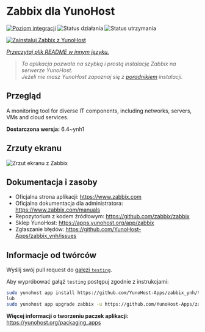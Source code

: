 <!--
To README zostało automatycznie wygenerowane przez <https://github.com/YunoHost/apps/tree/master/tools/readme_generator>
Nie powinno być ono edytowane ręcznie.
-->

# Zabbix dla YunoHost

[![Poziom integracji](https://apps.yunohost.org/badge/integration/zabbix)](https://ci-apps.yunohost.org/ci/apps/zabbix/)
![Status działania](https://apps.yunohost.org/badge/state/zabbix)
![Status utrzymania](https://apps.yunohost.org/badge/maintained/zabbix)

[![Zainstaluj Zabbix z YunoHost](https://install-app.yunohost.org/install-with-yunohost.svg)](https://install-app.yunohost.org/?app=zabbix)

*[Przeczytaj plik README w innym języku.](./ALL_README.md)*

> *Ta aplikacja pozwala na szybką i prostą instalację Zabbix na serwerze YunoHost.*  
> *Jeżeli nie masz YunoHost zapoznaj się z [poradnikiem](https://yunohost.org/install) instalacji.*

## Przegląd

A monitoring tool for diverse IT components, including networks, servers, VMs and cloud services.

**Dostarczona wersja:** 6.4~ynh1

## Zrzuty ekranu

![Zrzut ekranu z Zabbix](./doc/screenshots/screenshot1.png)

## Dokumentacja i zasoby

- Oficjalna strona aplikacji: <https://www.zabbix.com>
- Oficjalna dokumentacja dla administratora: <https://www.zabbix.com/manuals>
- Repozytorium z kodem źródłowym: <https://github.com/zabbix/zabbix>
- Sklep YunoHost: <https://apps.yunohost.org/app/zabbix>
- Zgłaszanie błędów: <https://github.com/YunoHost-Apps/zabbix_ynh/issues>

## Informacje od twórców

Wyślij swój pull request do [gałęzi `testing`](https://github.com/YunoHost-Apps/zabbix_ynh/tree/testing).

Aby wypróbować gałąź `testing` postępuj zgodnie z instrukcjami:

```bash
sudo yunohost app install https://github.com/YunoHost-Apps/zabbix_ynh/tree/testing --debug
lub
sudo yunohost app upgrade zabbix -u https://github.com/YunoHost-Apps/zabbix_ynh/tree/testing --debug
```

**Więcej informacji o tworzeniu paczek aplikacji:** <https://yunohost.org/packaging_apps>
